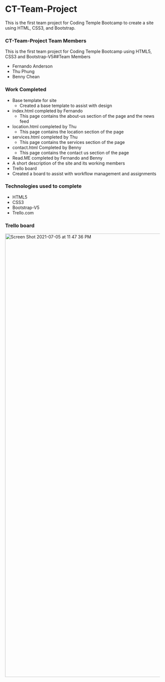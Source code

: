 # CT-Team-Project
This is the first team project for Coding Temple Bootcamp to create a site using HTML, CSS3, and Bootstrap.

### CT-Team-Project Team Members
This is the first team project for Coding Temple Bootcamp using HTML5, CSS3 and Bootstrap-V5##Team Members
- Fernando Anderson
- Thu Phung
- Benny Chean

### Work Completed
- Base template for site
  - Created a base template to assist with design
- index.html completed by Fernando
  - This page contains the about-us section of the page and the news feed
- location.html completed by Thu
  - This page contains the location section of the page
- services.html completed by Thu 
  - This page contains the services section of the page
- contact.html Completed by Benny 
  - This page contains the contact us section of the page
 - Read.ME completed by Fernando and Benny
  - A short description of the site and its working members
 - Trello board
  - Created a board to assist with workflow management and assignments
  

### Technologies used to complete
- HTML5 
- CSS3 
- Bootstrap-V5
- Trello.com

### Trello board
<img width="1440" alt="Screen Shot 2021-07-05 at 11 47 36 PM" src="https://user-images.githubusercontent.com/86483561/124539610-d1180f00-ddeb-11eb-8a02-bace6f2fd599.png">
